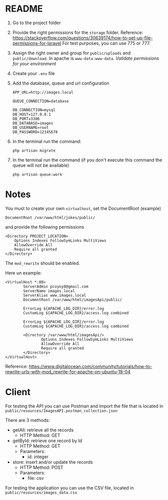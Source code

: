 # README

1. Go to the project folder
2. Provide the right permissions for the `storage` folder.
    Reference: https://stackoverflow.com/questions/30639174/how-to-set-up-file-permissions-for-laravel
    For test purposes, you can use 775 or 777.
2. Assign the right owner and group for `public/uploads` and `public/download`.
    In apache is `www-data:www-data`.
    *Validate permissions for your environment*
3. Create your `.env` file
4. Add the database, queue and url configuration
    ````
    APP_URL=http://images.local
   
   QUEUE_CONNECTION=database

    DB_CONNECTION=mysql
    DB_HOST=127.0.0.1
    DB_PORT=3306
    DB_DATABASE=images
    DB_USERNAME=root
    DB_PASSWORD=12345678
    ````
5. In the terminal run the command:
    ````
   php artisan migrate
    ````
   
6. In the terminal run the command (if you don't execute this command the queue will not be available)
    ````
   php artisan queue:work
    ````
# Notes
You must to create your own `virtualhost`, set the DocumentRoot (example)

````
DocumentRoot /var/www/html/jokes/public/
````

and provide the following permissions

````
<Directory PROJECT_LOCATION>
    Options Indexes FollowSymLinks MultiViews
    AllowOverride All
    Require all granted
</Directory>
````

The `mod_rewrite` should be enabled.

Here un example:
````
<VirtualHost *:80>
        ServerAdmin pcoyoy8@gmail.com
        ServerName images.local
        ServerAlias www.images.local
        DocumentRoot /var/www/html/imagesApi/public/

        ErrorLog ${APACHE_LOG_DIR}/error.log
        CustomLog ${APACHE_LOG_DIR}/access.log combined

        ErrorLog ${APACHE_LOG_DIR}/error.log
        CustomLog ${APACHE_LOG_DIR}/access.log combined

        <Directory /var/www/html/imagesApi/>
                Options Indexes FollowSymLinks MultiViews
                AllowOverride All
                Require all granted
        </Directory>
</VirtualHost>

````

Reference: https://www.digitalocean.com/community/tutorials/how-to-rewrite-urls-with-mod_rewrite-for-apache-on-ubuntu-18-04

# Client

For testing the API you can use Postman and import the file that is located in `public/resources/ImagesAPI.postman_collection.json`

There are 3 methods:
- getAll: retrieve all the records
    - HTTP Method: GET
- getById: retrieve one record by Id
    - HTTP Method: GET
    - Parameters:
        - id: integer
- store: insert and/or update the records
    - HTTP Method: POST
    - Parameters:
        - file: csv
        
For testing the application you can use the CSV file, located in `public/resources/images_data.csv`
